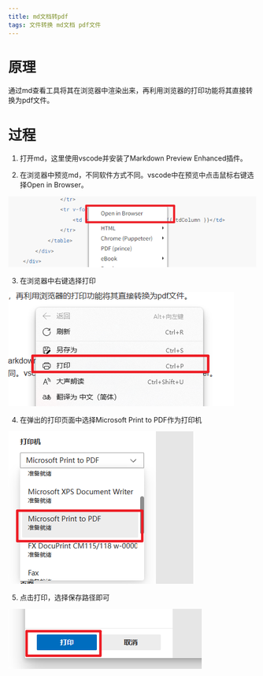 ```yaml
---
title: md文档转pdf
tags: 文件转换 md文档 pdf文件
---
```


# 原理

通过md查看工具将其在浏览器中渲染出来，再利用浏览器的打印功能将其直接转换为pdf文件。

# 过程

1. 打开md，这里使用vscode并安装了Markdown Preview Enhanced插件。

2. 在浏览器中预览md，不同软件方式不同。vscode中在预览中点击鼠标右键选择Open in Browser。

![Alt text](./assets/MdTranslateToPdf/image-23.png)

3. 在浏览器中右键选择打印

![Alt text](./assets/MdTranslateToPdf/image-20.png)

4. 在弹出的打印页面中选择Microsoft Print to PDF作为打印机

![Alt text](./assets/MdTranslateToPdf/image-21.png)

5. 点击打印，选择保存路径即可

![Alt text](./assets/MdTranslateToPdf/image-22.png)
